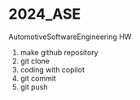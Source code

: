 # 2024_ASE
AutomotiveSoftwareEngineering HW
1. make github repository
2. git clone
3. coding with copilot
4. git commit
5. git push
